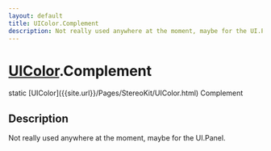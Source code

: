 ```yaml
---
layout: default
title: UIColor.Complement
description: Not really used anywhere at the moment, maybe for the UI.Panel.
---
```

# [UIColor]({{site.url}}/Pages/StereoKit/UIColor.html).Complement

<div class='signature' markdown='1'>
static [UIColor]({{site.url}}/Pages/StereoKit/UIColor.html) Complement
</div>

## Description
Not really used anywhere at the moment, maybe for the
UI.Panel.

